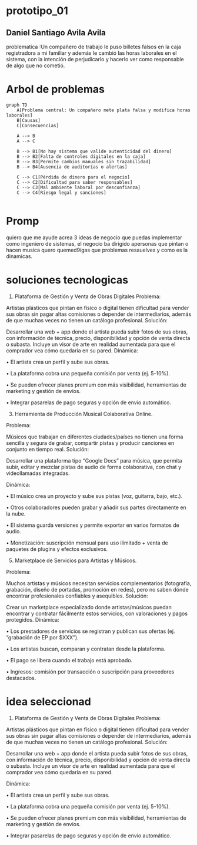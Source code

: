 # prototipo_01
## Daniel Santiago Avila Avila
problematica :Un compañero de trabajo le puso billetes falsos en la caja registradora a mi familiar y además le cambió las horas laborales en el sistema, con la intención de perjudicarlo y hacerlo ver como responsable de algo que no cometió.

# Arbol de problemas
```mermaid
graph TD
    A[Problema central: Un compañero mete plata falsa y modifica horas laborales]
    B[Causas]
    C[Consecuencias]

    A --> B
    A --> C

    B --> B1[No hay sistema que valide autenticidad del dinero]
    B --> B2[Falta de controles digitales en la caja]
    B --> B3[Permite cambios manuales sin trazabilidad]
    B --> B4[Ausencia de auditorías o alertas]

    C --> C1[Pérdida de dinero para el negocio]
    C --> C2[Dificultad para saber responsables]
    C --> C3[Mal ambiente laboral por desconfianza]
    C --> C4[Riesgo legal y sanciones]


```
# Promp

quiero que me ayude acrea 3 ideas de negocio que puedas implementar como ingeniero de sistemas,  el negocio ba dirigido apersonas que pintan o hacen musica quero quemed9igas que problemas resauelves y como es la dinamicas.

# soluciones tecnologicas 

1. Plataforma de Gestión y Venta de Obras Digitales 
Problema:

Artistas plásticos que pintan en físico o digital tienen dificultad para vender sus obras sin pagar altas comisiones o depender de intermediarios, además de que muchas veces no tienen un catálogo profesional.
Solución:

Desarrollar una web + app donde el artista pueda subir fotos de sus obras, con información de técnica, precio, disponibilidad y opción de venta directa o subasta. Incluye un visor de arte en realidad aumentada para que el comprador vea cómo quedaría en su pared.
Dinámica:

•	El artista crea un perfil y sube sus obras.

•	La plataforma cobra una pequeña comisión por venta (ej. 5-10%).

•	Se pueden ofrecer planes premium con más visibilidad, herramientas de marketing y gestión de envíos.

•	Integrar pasarelas de pago seguras y opción de envío automático.

3. Herramienta de Producción Musical Colaborativa Online.

Problema:

Músicos que trabajan en diferentes ciudades/países no tienen una forma sencilla y segura de grabar, compartir pistas y producir canciones en conjunto en tiempo real.
Solución:

Desarrollar una plataforma tipo “Google Docs” para música, que permita subir, editar y mezclar pistas de audio de forma colaborativa, con chat y videollamadas integradas.

Dinámica:

•	El músico crea un proyecto y sube sus pistas (voz, guitarra, bajo, etc.).

•	Otros colaboradores pueden grabar y añadir sus partes directamente en la nube.

•	El sistema guarda versiones y permite exportar en varios formatos de audio.

•	Monetización: suscripción mensual para uso ilimitado + venta de paquetes de plugins y efectos exclusivos.

5. Marketplace de Servicios para Artistas y Músicos.
   
Problema:

Muchos artistas y músicos necesitan servicios complementarios (fotografía, grabación, diseño de portadas, promoción en redes), pero no saben dónde encontrar profesionales confiables y asequibles.
Solución:

Crear un marketplace especializado donde artistas/músicos puedan encontrar y contratar fácilmente estos servicios, con valoraciones y pagos protegidos.
Dinámica:

•	Los prestadores de servicios se registran y publican sus ofertas (ej. “grabación de EP por $XXX”).

•	Los artistas buscan, comparan y contratan desde la plataforma.

•	El pago se libera cuando el trabajo está aprobado.

•	Ingresos: comisión por transacción o suscripción para proveedores destacados.

# idea seleccionad

1. Plataforma de Gestión y Venta de Obras Digitales 
Problema:

Artistas plásticos que pintan en físico o digital tienen dificultad para vender sus obras sin pagar altas comisiones o depender de intermediarios, además de que muchas veces no tienen un catálogo profesional.
Solución:

Desarrollar una web + app donde el artista pueda subir fotos de sus obras, con información de técnica, precio, disponibilidad y opción de venta directa o subasta. Incluye un visor de arte en realidad aumentada para que el comprador vea cómo quedaría en su pared.

Dinámica:

•	El artista crea un perfil y sube sus obras.

•	La plataforma cobra una pequeña comisión por venta (ej. 5-10%).

•	Se pueden ofrecer planes premium con más visibilidad, herramientas de marketing y gestión de envíos.

•	Integrar pasarelas de pago seguras y opción de envío automático.
